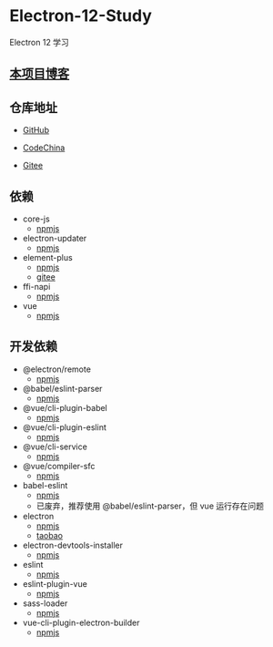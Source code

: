 # Electron-12-Study

Electron 12 学习

## [本项目博客](https://blog.csdn.net/qq_32596527/category_11078908.html)

## 仓库地址

- [GitHub](https://github.com/xuxiaowei-com-cn/Electron-12-Study)

- [CodeChina](https://codechina.csdn.net/xuxiaowei-com-cn/Electron-12-Study)

- [Gitee](https://gitee.com/xuxiaowei-com-cn/Electron-12-Study)

## 依赖

- core-js
    - [npmjs](https://www.npmjs.com/package/core-js)
- electron-updater
    - [npmjs](https://www.npmjs.com/package/electron-updater)
- element-plus
    - [npmjs](https://www.npmjs.com/package/element-plus)
    - [gitee](https://element-plus.gitee.io)
- ffi-napi
    - [npmjs](https://www.npmjs.com/package/ffi-napi)
- vue
    - [npmjs](https://www.npmjs.com/package/vue)

## 开发依赖

- @electron/remote
    - [npmjs](https://www.npmjs.com/package/@electron/remote)
- @babel/eslint-parser
    - [npmjs](https://www.npmjs.com/package/@babel/eslint-parser)
- @vue/cli-plugin-babel
    - [npmjs](https://www.npmjs.com/package/@vue/cli-plugin-babel)
- @vue/cli-plugin-eslint
    - [npmjs](https://www.npmjs.com/package/@vue/cli-plugin-eslint)
- @vue/cli-service
    - [npmjs](https://www.npmjs.com/package/@vue/cli-service)
- @vue/compiler-sfc
    - [npmjs](https://www.npmjs.com/package/@vue/compiler-sfc)
- babel-eslint
    - [npmjs](https://www.npmjs.com/package/babel-eslint)
    - 已废弃，推荐使用 @babel/eslint-parser，但 vue 运行存在问题
- electron
    - [npmjs](https://www.npmjs.com/package/electron)
    - [taobao](https://npm.taobao.org/mirrors/electron)
- electron-devtools-installer
    - [npmjs](https://www.npmjs.com/package/electron-devtools-installer)
- eslint
    - [npmjs](https://www.npmjs.com/package/eslint)
- eslint-plugin-vue
    - [npmjs](https://www.npmjs.com/package/eslint-plugin-vue)
- sass-loader
    - [npmjs](https://www.npmjs.com/package/sass-loader)
- vue-cli-plugin-electron-builder
    - [npmjs](https://www.npmjs.com/package/vue-cli-plugin-electron-builder)
